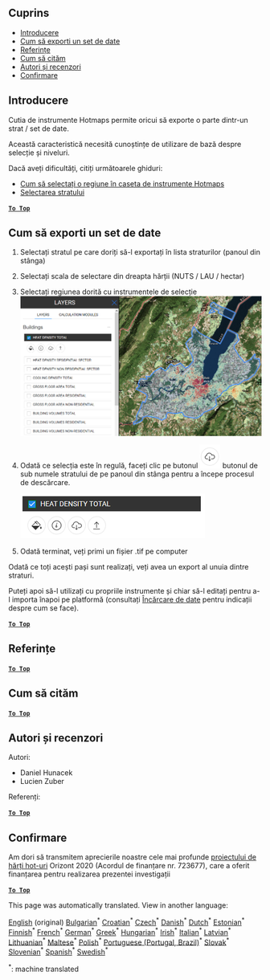 <h2> Cuprins </h2><ul><li> <a href="#Introduction">Introducere</a> </li><li> <a href="#How-to-export-a-dataset">Cum să exporti un set de date</a> </li><li> <a href="#References">Referințe</a> </li><li> <a href="#How-to-cite">Cum să cităm</a> </li><li> <a href="#Authors-and-reviewers">Autori și recenzori</a> </li><li> <a href="#Acknowledgement">Confirmare</a> </li></ul><h2> Introducere </h2><p> Cutia de instrumente Hotmaps permite oricui să exporte o parte dintr-un strat / set de date. </p><p> Această caracteristică necesită cunoștințe de utilizare de bază despre selecție și niveluri. </p><p> Dacă aveți dificultăți, citiți următoarele ghiduri: </p><ul><li> <a href="How-to-select-a-region-in-the-Hotmaps-toolbox">Cum să selectați o regiune în caseta de instrumente Hotmaps</a> </li><li> <a href="Layer-section">Selectarea stratului</a> </li></ul><p><ins> <code><strong><a href="#table-of-contents">To Top</a></strong></code> </ins> </p><h2> Cum să exporti un set de date </h2><ol><li><p> Selectați stratul pe care doriți să-l exportați în lista straturilor (panoul din stânga) </p></li><li><p> Selectați scala de selectare din dreapta hărții (NUTS / LAU / hectar) </p></li><li><p> Selectați regiunea dorită cu instrumentele de selecție <img alt="export_selection" src="images/export_selection.png"/></p></li><li><p> Odată ce selecția este în regulă, faceți clic pe butonul <img alt="butonul export" src="images/layer-export-btn.png"/> butonul de sub numele stratului de pe panoul din stânga pentru a începe procesul de descărcare. </p><p><img alt="opțiuni de strat" src="images/layer-options.png"/></p></li><li><p> Odată terminat, veți primi un fișier .tif pe computer </p></li></ol><p> Odată ce toți acești pași sunt realizați, veți avea un export al unuia dintre straturi. </p><p> Puteți apoi să-l utilizați cu propriile instrumente și chiar să-l editați pentru a-l importa înapoi pe platformă (consultați <a href="Data_upload">Încărcare de date</a> pentru indicații despre cum se face). </p><p><ins> <code><strong><a href="#table-of-contents">To Top</a></strong></code> </ins> </p><h2> Referințe </h2><p><ins> <code><strong><a href="#table-of-contents">To Top</a></strong></code> </ins> </p><h2> Cum să cităm </h2><p><ins> <code><strong><a href="#table-of-contents">To Top</a></strong></code> </ins> </p><h2> Autori și recenzori </h2><p> Autori: </p><ul><li> Daniel Hunacek </li><li> Lucien Zuber </li></ul><p> Referenți: </p><p><ins> <code><strong><a href="#table-of-contents">To Top</a></strong></code> </ins> </p><h2> Confirmare </h2><p> Am dori să transmitem aprecierile noastre cele mai profunde <a href="https://www.hotmaps-project.eu">proiectului de hărți hot-uri</a> Orizont 2020 (Acordul de finanțare nr. 723677), care a oferit finanțarea pentru realizarea prezentei investigații </p><p><ins> <code><strong><a href="#table-of-contents">To Top</a></strong></code> </ins> </p>

This page was automatically translated. View in another language:

[English](en-Data-export-functionalities) (original) [Bulgarian](bg-Data-export-functionalities)<sup>\*</sup> [Croatian](hr-Data-export-functionalities)<sup>\*</sup> [Czech](cs-Data-export-functionalities)<sup>\*</sup> [Danish](da-Data-export-functionalities)<sup>\*</sup> [Dutch](nl-Data-export-functionalities)<sup>\*</sup> [Estonian](et-Data-export-functionalities)<sup>\*</sup> [Finnish](fi-Data-export-functionalities)<sup>\*</sup> [French](fr-Data-export-functionalities)<sup>\*</sup> [German](de-Data-export-functionalities)<sup>\*</sup> [Greek](el-Data-export-functionalities)<sup>\*</sup> [Hungarian](hu-Data-export-functionalities)<sup>\*</sup> [Irish](ga-Data-export-functionalities)<sup>\*</sup> [Italian](it-Data-export-functionalities)<sup>\*</sup> [Latvian](lv-Data-export-functionalities)<sup>\*</sup> [Lithuanian](lt-Data-export-functionalities)<sup>\*</sup> [Maltese](mt-Data-export-functionalities)<sup>\*</sup> [Polish](pl-Data-export-functionalities)<sup>\*</sup> [Portuguese (Portugal, Brazil)](pt-Data-export-functionalities)<sup>\*</sup>  [Slovak](sk-Data-export-functionalities)<sup>\*</sup> [Slovenian](sl-Data-export-functionalities)<sup>\*</sup> [Spanish](es-Data-export-functionalities)<sup>\*</sup> [Swedish](sv-Data-export-functionalities)<sup>\*</sup> 

<sup>\*</sup>: machine translated
